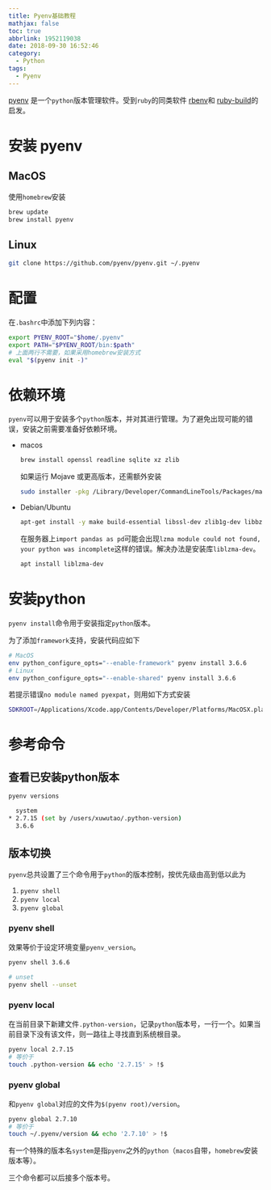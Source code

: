 ```yaml
---
title: Pyenv基础教程
mathjax: false
toc: true
abbrlink: 1952119038
date: 2018-09-30 16:52:46
category:
  - Python
tags:
  - Pyenv
---
```


[pyenv](https://github.com/pyenv/pyenv#table-of-contents) 是一个`python`版本管理软件。受到`ruby`的同类软件 [rbenv](https://github.com/rbenv/rbenv)和 [ruby-build](https://github.com/rbenv/ruby-build)的启发。

# 安装 pyenv

## MacOS

使用`homebrew`安装

```bash
brew update
brew install pyenv
```

## Linux
```bash
git clone https://github.com/pyenv/pyenv.git ~/.pyenv
```

# 配置

在`.bashrc`中添加下列内容：

```bash
export PYENV_ROOT="$home/.pyenv"
export PATH="$PYENV_ROOT/bin:$path"
# 上面两行不需要，如果采用homebrew安装方式
eval "$(pyenv init -)"
```

# 依赖环境

`pyenv`可以用于安装多个`python`版本，并对其进行管理。为了避免出现可能的错误，安装之前需要准备好依赖环境。

- macos
  ```bash
  brew install openssl readline sqlite xz zlib
  ```
  如果运行 Mojave 或更高版本，还需额外安装
  ```bash
  sudo installer -pkg /Library/Developer/CommandLineTools/Packages/macOS_SDK_headers_for_macOS_10.14.pkg -target /
  ```
- Debian/Ubuntu
  ```bash
  apt-get install -y make build-essential libssl-dev zlib1g-dev libbz2-dev libreadline-dev libsqlite3-dev wget curl llvm libncurses5-dev xz-utils tk-dev libxml2-dev libxmlsec1-dev libffi-dev
  ```
  在服务器上`import pandas as pd`可能会出现`lzma module could not found,
  your python was incomplete`这样的错误。解决办法是安装库`liblzma-dev`。
  ```bash
  apt install liblzma-dev
  ```

# 安装python

`pyenv install`命令用于安装指定`python`版本。

为了添加`framework`支持，安装代码应如下

```bash
# MacOS
env python_configure_opts="--enable-framework" pyenv install 3.6.6
# Linux
env python_configure_opts="--enable-shared" pyenv install 3.6.6
```
若提示错误`no module named pyexpat`，则用如下方式安装
```bash
SDKROOT=/Applications/Xcode.app/Contents/Developer/Platforms/MacOSX.platform/Developer/SDKs/MacOSX10.14.sdk MACOSX_DEPLOYMENT_TARGET=10.14 pyenv install 2.7.16
```


# 参考命令

## 查看已安装python版本

```bash
pyenv versions

  system
* 2.7.15 (set by /users/xuwutao/.python-version)
  3.6.6
```

## 版本切换
`pyenv`总共设置了三个命令用于`python`的版本控制，按优先级由高到低以此为

1. `pyenv shell`
2. `pyenv local`
3. `pyenv global`

### pyenv shell
效果等价于设定环境变量`pyenv_version`。

```bash
pyenv shell 3.6.6

# unset
pyenv shell --unset
```

### pyenv local
在当前目录下新建文件`.python-version`，记录`python`版本号，一行一个。如果当前目录下没有该文件，则一路往上寻找直到系统根目录。
```bash
pyenv local 2.7.15
# 等价于
touch .python-version && echo '2.7.15' > !$
```

### pyenv global
和`pyenv global`对应的文件为`$(pyenv root)/version`。

```bash
pyenv global 2.7.10
# 等价于
touch ~/.pyenv/version && echo '2.7.10' > !$
```

有一个特殊的版本名`system`是指`pyenv`之外的`python`（`macos`自带，`homebrew`安装版本等）。


三个命令都可以后接多个版本号。
